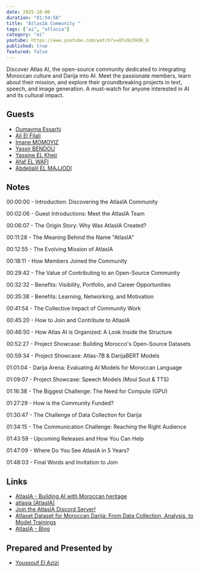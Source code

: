 ```yaml
---
date: 2025-10-06
duration: "01:54:56"
title: "AtlasIA Community "
tags: ["ai", "atlasia"]
category: "ai"
youtube: https://www.youtube.com/watch?v=UFu9zXk0k_U
published: true
featured: false
---
```


Discover Atlas AI, the open-source community dedicated to integrating Moroccan culture and Darija into AI. Meet the passionate members, learn about their mission, and explore their groundbreaking projects in text, speech, and image generation. A must-watch for anyone interested in AI and its cultural impact.

## Guests

- [Oumayma Essarhi](https://twitter.com/oumayma_es_)
- [Ali El Filali](https://www.linkedin.com/in/alielfilali01/)
- [Imane MOMOYIZ](https://www.linkedin.com/in/imane-momayiz/)
- [Yassir BENDOU](https://www.linkedin.com/in/yassir-bendou/)
- [Yassine EL Kheir](https://www.linkedin.com/in/yassine-el-kheir-169b97191/)
- [Afaf EL WAFI](https://www.linkedin.com/in/afaf-el-wafi-522744150/)
- [Abdeljalil EL MAJJODI ](https://www.linkedin.com/in/abdeljalil-el-majjodi/)

## Notes

00:00:00 - Introduction: Discovering the AtlasIA Community

00:02:06 - Guest Introductions: Meet the AtlasIA Team

00:06:07 - The Origin Story: Why Was AtlasIA Created?

00:11:28 - The Meaning Behind the Name "AtlasIA"

00:12:55 - The Evolving Mission of AtlasIA

00:18:11 - How Members Joined the Community

00:29:42 - The Value of Contributing to an Open-Source Community

00:32:32 - Benefits: Visibility, Portfolio, and Career Opportunities

00:35:38 - Benefits: Learning, Networking, and Motivation

00:41:54 - The Collective Impact of Community Work

00:45:20 - How to Join and Contribute to AtlasIA

00:46:50 - How Atlas AI is Organized: A Look Inside the Structure

00:52:27 - Project Showcase: Building Morocco's Open-Source Datasets

00:59:34 - Project Showcase: Atlas-7B & DarijaBERT Models

01:01:04 - Darija Arena: Evaluating AI Models for Moroccan Language

01:09:07 - Project Showcase: Speech Models (Moul Sout & TTS)

01:16:38 - The Biggest Challenge: The Need for Compute (GPU)

01:27:29 - How is the Community Funded?

01:30:47 - The Challenge of Data Collection for Darija

01:34:15 - The Communication Challenge: Reaching the Right Audience

01:43:59 - Upcoming Releases and How You Can Help

01:47:09 - Where Do You See AtlasIA in 5 Years?

01:48:03 - Final Words and Invitation to Join

## Links

- [AtlasIA - Building AI with Moroccan heritage](https://www.atlasia.ma/)
- [atlasia (AtlasIA)](https://huggingface.co/atlasia)
- [Join the AtlasIA Discord Server!](https://discord.com/invite/zUK77NJk)
- [Atlaset Dataset for Moroccan Darija: From Data Collection, Analysis, to Model Trainings](https://huggingface.co/blog/atlasia/al-atlas-moroccan-darija-pretraining)
- [AtlasIA - Blog](https://www.atlasia.ma/blog)

## Prepared and Presented by

- [Youssouf El Azizi](https://elazizi.com)
